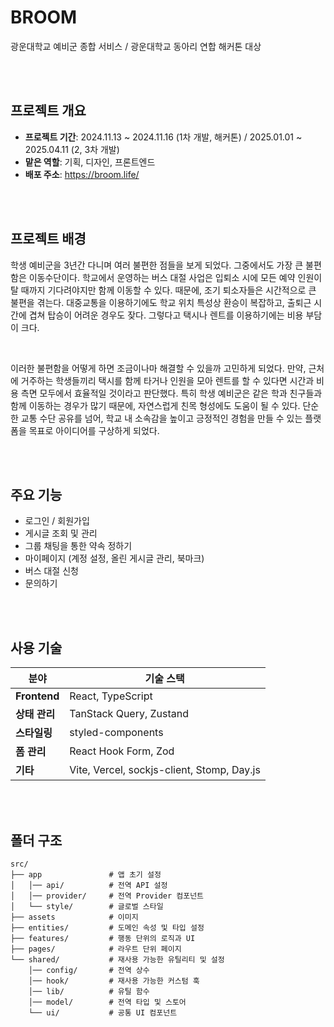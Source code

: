 # BROOM

광운대학교 예비군 종합 서비스 / 광운대학교 동아리 연합 해커톤 대상

<br/><br/>

## 프로젝트 개요

- **프로젝트 기간**: 2024.11.13 ~ 2024.11.16 (1차 개발, 해커톤) / 2025.01.01 ~ 2025.04.11 (2, 3차 개발)
- **맡은 역할**: 기획, 디자인, 프론트엔드
- **배포 주소**: https://broom.life/

<br/><br/>

## 프로젝트 배경

학생 예비군을 3년간 다니며 여러 불편한 점들을 보게 되었다. 그중에서도 가장 큰 불편함은 이동수단이다. 학교에서 운영하는 버스 대절 사업은 입퇴소 시에 모든 예약 인원이 탈 때까지 기다려야지만 함께 이동할 수 있다. 때문에, 조기 퇴소자들은 시간적으로 큰 불편을 겪는다. 대중교통을 이용하기에도 학교 위치 특성상 환승이 복잡하고, 출퇴근 시간에 겹쳐 탑승이 어려운 경우도 잦다. 그렇다고 택시나 렌트를 이용하기에는 비용 부담이 크다.

<br/>

이러한 불편함을 어떻게 하면 조금이나마 해결할 수 있을까 고민하게 되었다. 만약, 근처에 거주하는 학생들끼리 택시를 함께 타거나 인원을 모아 렌트를 할 수 있다면 시간과 비용 측면 모두에서 효율적일 것이라고 판단했다. 특히 학생 예비군은 같은 학과 친구들과 함께 이동하는 경우가 많기 때문에, 자연스럽게 친목 형성에도 도움이 될 수 있다. 단순한 교통 수단 공유를 넘어, 학교 내 소속감을 높이고 긍정적인 경험을 만들 수 있는 플랫폼을 목표로 아이디어를 구상하게 되었다.

<br/><br/>

## 주요 기능

- 로그인 / 회원가입
- 게시글 조회 및 관리
- 그룹 채팅을 통한 약속 정하기
- 마이페이지 (계정 설정, 올린 게시글 관리, 북마크)
- 버스 대절 신청
- 문의하기

<br/><br/>

## 사용 기술

| 분야 | 기술 스택 |
| --- | --- |
| **Frontend** | React, TypeScript |
| **상태 관리** | TanStack Query, Zustand |
| **스타일링** | styled-components |
| **폼 관리** | React Hook Form, Zod |
| **기타** | Vite, Vercel, sockjs-client, Stomp, Day.js |

<br/><br/>

## 폴더 구조

```
src/
├── app               # 앱 초기 설정
│   │── api/          # 전역 API 설정
│   │── provider/     # 전역 Provider 컴포넌트
│   └── style/        # 글로벌 스타일
├── assets            # 이미지
├── entities/         # 도메인 속성 및 타입 설정
├── features/         # 행동 단위의 로직과 UI
├── pages/            # 라우트 단위 페이지
└── shared/           # 재사용 가능한 유틸리티 및 설정
    │── config/       # 전역 상수
    │── hook/         # 재사용 가능한 커스텀 훅
    │── lib/          # 유틸 함수
    │── model/        # 전역 타입 및 스토어
    └── ui/           # 공통 UI 컴포넌트
```
